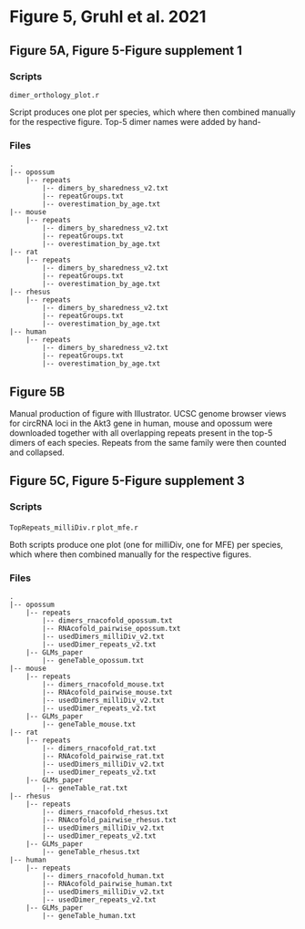 # Figure 5, Gruhl et al. 2021


## Figure 5A, Figure 5-Figure supplement 1
### Scripts
```dimer_orthology_plot.r```

Script produces one plot per species, which where then combined manually for the respective figure. Top-5 dimer names were added by hand-

### Files
```
.
|-- opossum
	|-- repeats
		|-- dimers_by_sharedness_v2.txt
		|-- repeatGroups.txt
		|-- overestimation_by_age.txt
|-- mouse
	|-- repeats
		|-- dimers_by_sharedness_v2.txt
		|-- repeatGroups.txt
		|-- overestimation_by_age.txt
|-- rat
	|-- repeats
		|-- dimers_by_sharedness_v2.txt
		|-- repeatGroups.txt
		|-- overestimation_by_age.txt
|-- rhesus
	|-- repeats
		|-- dimers_by_sharedness_v2.txt
		|-- repeatGroups.txt
		|-- overestimation_by_age.txt
|-- human
	|-- repeats
		|-- dimers_by_sharedness_v2.txt
		|-- repeatGroups.txt
		|-- overestimation_by_age.txt
```

## Figure 5B
Manual production of figure with Illustrator. UCSC genome browser views for circRNA loci in the Akt3 gene in human, mouse and opossum were downloaded together with all overlapping repeats present in the top-5 dimers of each species. Repeats from the same family were then counted and collapsed.


## Figure 5C, Figure 5-Figure supplement 3
### Scripts
```TopRepeats_milliDiv.r```
```plot_mfe.r```

Both scripts produce one plot (one for milliDiv, one for MFE) per species, which where then combined manually for the respective figures.

### Files
```
.
|-- opossum
	|-- repeats
		|-- dimers_rnacofold_opossum.txt
		|-- RNAcofold_pairwise_opossum.txt
		|-- usedDimers_milliDiv_v2.txt
		|-- usedDimer_repeats_v2.txt
	|-- GLMs_paper
		|-- geneTable_opossum.txt
|-- mouse
	|-- repeats
		|-- dimers_rnacofold_mouse.txt
		|-- RNAcofold_pairwise_mouse.txt
		|-- usedDimers_milliDiv_v2.txt
		|-- usedDimer_repeats_v2.txt
	|-- GLMs_paper
		|-- geneTable_mouse.txt
|-- rat
	|-- repeats
		|-- dimers_rnacofold_rat.txt
		|-- RNAcofold_pairwise_rat.txt
		|-- usedDimers_milliDiv_v2.txt
		|-- usedDimer_repeats_v2.txt
	|-- GLMs_paper
		|-- geneTable_rat.txt
|-- rhesus
	|-- repeats
		|-- dimers_rnacofold_rhesus.txt
		|-- RNAcofold_pairwise_rhesus.txt
		|-- usedDimers_milliDiv_v2.txt
		|-- usedDimer_repeats_v2.txt
	|-- GLMs_paper
		|-- geneTable_rhesus.txt
|-- human
	|-- repeats
		|-- dimers_rnacofold_human.txt
		|-- RNAcofold_pairwise_human.txt
		|-- usedDimers_milliDiv_v2.txt
		|-- usedDimer_repeats_v2.txt
	|-- GLMs_paper
		|-- geneTable_human.txt
```